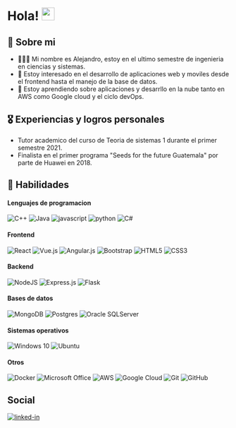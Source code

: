 # Hola! <img src="https://media.giphy.com/media/hvRJCLFzcasrR4ia7z/giphy.gif" width="29px">

## 🔎 Sobre mi

- 👨🏼‍🎓 Mi nombre es Alejandro, estoy en el ultimo semestre de ingenieria en ciencias y sistemas.
- 👀 Estoy interesado en el desarrollo de aplicaciones web y moviles desde el frontend hasta el manejo de la base de datos.
- 🌱 Estoy aprendiendo sobre aplicaciones y desarrllo en la nube tanto en AWS como Google cloud y el ciclo devOps.

## 🎖 Experiencias y logros personales

- Tutor academico del curso de Teoria de sistemas 1 durante el primer semestre 2021.
- Finalista en el primer programa "Seeds for the future Guatemala" por parte de Huawei en 2018.

## 🔨 Habilidades

#### Lenguajes de programacion

![C++](https://img.shields.io/badge/c++-%2300599C.svg?style=for-the-badge&logo=c%2B%2B&logoColor=white)
<img alt="Java" src="https://img.shields.io/badge/java-%23ED8B00.svg?style=for-the-badge&logo=java&logoColor=white"/>
![javascript](https://img.shields.io/badge/JavaScript-323330?style=for-the-badge&logo=javascript&logoColor=F7DF1E)
![python](https://img.shields.io/badge/Python-3776AB?style=for-the-badge&logo=python&logoColor=white)
<img alt="C#" src="https://img.shields.io/badge/c%23-%23239120.svg?style=for-the-badge&logo=c-sharp&logoColor=white"/>

#### Frontend

![React](https://img.shields.io/badge/react-%2320232a.svg?style=for-the-badge&logo=react&logoColor=%2361DAFB)
<img alt="Vue.js" src="https://img.shields.io/badge/vuejs-%2335495e.svg?style=for-the-badge&logo=vue-dot-js&logoColor=%234FC08D"/>
<img alt="Angular.js" src="https://img.shields.io/badge/angular.js-%23E23237.svg?style=for-the-badge&logo=angularjs&logoColor=white"/>
<img alt="Bootstrap" src="https://img.shields.io/badge/bootstrap-%23563D7C.svg?style=for-the-badge&logo=bootstrap&logoColor=white"/>
<img alt="HTML5" src="https://img.shields.io/badge/html5-%23E34F26.svg?style=for-the-badge&logo=html5&logoColor=white"/>
<img alt="CSS3" src="https://img.shields.io/badge/css3-%231572B6.svg?style=for-the-badge&logo=css3&logoColor=white"/>

#### Backend
![NodeJS](https://img.shields.io/badge/node.js-%2343853D.svg?style=for-the-badge&logo=node-dot-js&logoColor=white)
<img alt="Express.js" src="https://img.shields.io/badge/express.js-%23404d59.svg?style=for-the-badge&logo=express&logoColor=%2361DAFB"/>
<img alt="Flask" src="https://img.shields.io/badge/flask-%23000.svg?style=for-the-badge&logo=flask&logoColor=white"/>

#### Bases de datos
![MongoDB](https://img.shields.io/badge/MongoDB-%234ea94b.svg?style=for-the-badge&logo=mongodb&logoColor=white)
<img alt="Postgres" src ="https://img.shields.io/badge/postgres-%23316192.svg?style=for-the-badge&logo=postgresql&logoColor=white"/>
<img alt="Oracle" src ="https://img.shields.io/badge/oracle-%23F00000.svg?style=for-the-badge&logo=oracle&logoColor=white" />
SQLServer

#### Sistemas operativos
![Windows 10](https://img.shields.io/badge/Windows-0078D6?style=for-the-badge&logo=windows&logoColor=white)
<img alt="Ubuntu" src="https://img.shields.io/badge/Ubuntu-E95420?style=for-the-badge&logo=ubuntu&logoColor=white" />

#### Otros
![Docker](https://img.shields.io/badge/docker-%230db7ed.svg?style=for-the-badge&logo=docker&logoColor=white)
<img alt="Microsoft Office" src="https://img.shields.io/badge/Microsoft_Office-D83B01?style=for-the-badge&logo=microsoft-office&logoColor=white" />
<img alt="AWS" src="https://img.shields.io/badge/AWS-%23FF9900.svg?style=for-the-badge&logo=amazon-aws&logoColor=white"/>
<img alt="Google Cloud" src="https://img.shields.io/badge/GoogleCloud-%234285F4.svg?style=for-the-badge&logo=google-cloud&logoColor=white"/>
<img alt="Git" src="https://img.shields.io/badge/git-%23F05033.svg?style=for-the-badge&logo=git&logoColor=white"/>
<img alt="GitHub" src="https://img.shields.io/badge/github-%23121011.svg?style=for-the-badge&logo=github&logoColor=white"/>

## Social
[![linked-in](https://img.shields.io/badge/Linked_In-0077B5?style=for-the-badge&logo=LinkedIn&logoColor=white)](https://www.linkedin.com/in/erwin-alejandro-garcia-barrera-5a0909126/)


<!---
alejandro-gb/alejandro-gb is a ✨ special ✨ repository because its `README.md` (this file) appears on your GitHub profile.
You can click the Preview link to take a look at your changes.
--->

